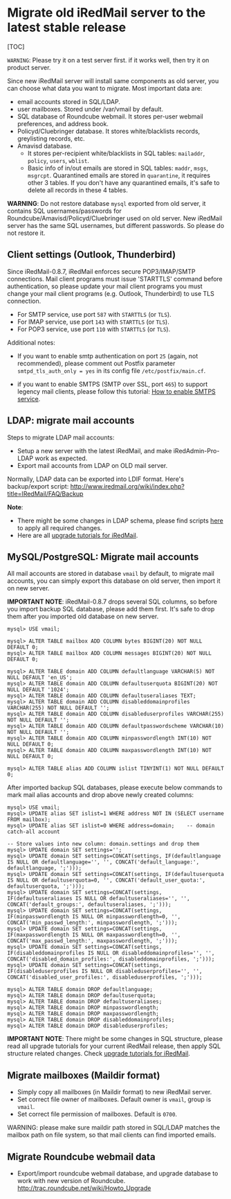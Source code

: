# Migrate old iRedMail server to the latest stable release

[TOC]

`WARNING`: Please try it on a test server first. if it works well, then try it on product server.

Since new iRedMail server will install same components as old server, you can choose what data you want to migrate. Most important data are:

* email accounts stored in SQL/LDAP.
* user mailboxes. Stored under /var/vmail by default.
* SQL database of Roundcube webmail. It stores per-user webmail preferences, and address book.
* Policyd/Cluebringer database. It stores white/blacklists records, greylisting records, etc.
* Amavisd database.
    * It stores per-recipient white/blacklists in SQL tables: `mailaddr`, `policy`, `users`, `wblist`.
    * Basic info of in/out emails are stored in SQL tables: `maddr`, `msgs`, `msgrcpt`. Quarantined emails are stored in `quarantine`, it requires other 3 tables. If you don't have any quarantined emails, it's safe to delete all records in these 4 tables.

__WARNING__: Do not restore database `mysql` exported from old server, it contains SQL usernames/passwords for Roundcube/Amavisd/Policyd/Cluebringer used on old server. New iRedMail server has the same SQL usernames, but different passwords. So please do not restore it.

## Client settings (Outlook, Thunderbird)

Since iRedMail-0.8.7, iRedMail enforces secure POP3/IMAP/SMTP connections.
Mail client programs must issue 'STARTTLS' command before authentication,
so please update your mail client programs you must change your mail client
programs (e.g. Outlook, Thunderbird) to use TLS connection.

* For SMTP service, use port `587` with `STARTTLS` (or `TLS`).
* For IMAP service, use port `143` with `STARTTLS` (or `TLS`).
* For POP3 service, use port `110` with `STARTTLS` (or `TLS`).

Additional notes:

* If you want to enable smtp authentication on port `25` (again, not
recommended), please comment out Postfix parameter `smtpd_tls_auth_only = yes`
in its config file `/etc/postfix/main.cf`.

* if you want to enable SMTPS (SMTP over SSL, port `465`) to support legency
mail clients, please follow this tutorial: [How to enable SMTPS service](./enable.smtps.html).

## LDAP: migrate mail accounts

Steps to migrate LDAP mail accounts:

* Setup a new server with the latest iRedMail, and make iRedAdmin-Pro-LDAP work as expected.
* Export mail accounts from LDAP on OLD mail server.

Normally, LDAP data can be exported into LDIF format. Here's backup/export script: <http://www.iredmail.org/wiki/index.php?title=IRedMail/FAQ/Backup>

__Note__:
* There might be some changes in LDAP schema, please find scripts [here](https://bitbucket.org/zhb/iredmail/src/default/extra/update/) to apply all required changes.
* Here are all [upgrade tutorials for iRedMail](http://www.iredmail.org/docs/iredmail.releases.html).

## MySQL/PostgreSQL: Migrate mail accounts

All mail accounts are stored in database `vmail` by default, to migrate mail
accounts, you can simply export this database on old server, then import it
on new server.

__IMPORTANT NOTE__: iRedMail-0.8.7 drops several SQL columns, so before you
import backup SQL database, please add them first. It's safe to drop them
after you imported old database on new server.

```mysql
mysql> USE vmail;

mysql> ALTER TABLE mailbox ADD COLUMN bytes BIGINT(20) NOT NULL DEFAULT 0;
mysql> ALTER TABLE mailbox ADD COLUMN messages BIGINT(20) NOT NULL DEFAULT 0;

mysql> ALTER TABLE domain ADD COLUMN defaultlanguage VARCHAR(5) NOT NULL DEFAULT 'en_US';
mysql> ALTER TABLE domain ADD COLUMN defaultuserquota BIGINT(20) NOT NULL DEFAULT '1024';
mysql> ALTER TABLE domain ADD COLUMN defaultuseraliases TEXT;
mysql> ALTER TABLE domain ADD COLUMN disableddomainprofiles VARCHAR(255) NOT NULL DEFAULT '';
mysql> ALTER TABLE domain ADD COLUMN disableduserprofiles VARCHAR(255) NOT NULL DEFAULT '';
mysql> ALTER TABLE domain ADD COLUMN defaultpasswordscheme VARCHAR(10) NOT NULL DEFAULT '';
mysql> ALTER TABLE domain ADD COLUMN minpasswordlength INT(10) NOT NULL DEFAULT 0;
mysql> ALTER TABLE domain ADD COLUMN maxpasswordlength INT(10) NOT NULL DEFAULT 0;

mysql> ALTER TABLE alias ADD COLUMN islist TINYINT(1) NOT NULL DEFAULT 0;
```

After imported backup SQL databases, please execute below commands to mark
mail alias accounts and drop above newly created columns:

```mysql
mysql> USE vmail;
mysql> UPDATE alias SET islist=1 WHERE address NOT IN (SELECT username FROM mailbox);
mysql> UPDATE alias SET islist=0 WHERE address=domain;    -- domain catch-all account

-- Store values into new column: domain.settings and drop them
mysql> UPDATE domain SET settings='';
mysql> UPDATE domain SET settings=CONCAT(settings, IF(defaultlanguage IS NULL OR defaultlanguage='', '', CONCAT('default_language:', defaultlanguage, ';')));
mysql> UPDATE domain SET settings=CONCAT(settings, IF(defaultuserquota IS NULL OR defaultuserquota=0, '', CONCAT('default_user_quota:', defaultuserquota, ';')));
mysql> UPDATE domain SET settings=CONCAT(settings, IF(defaultuseraliases IS NULL OR defaultuseraliases='', '', CONCAT('default_groups:', defaultuseraliases, ';')));
mysql> UPDATE domain SET settings=CONCAT(settings, IF(minpasswordlength IS NULL OR minpasswordlength=0, '', CONCAT('min_passwd_length:', minpasswordlength, ';')));
mysql> UPDATE domain SET settings=CONCAT(settings, IF(maxpasswordlength IS NULL OR maxpasswordlength=0, '', CONCAT('max_passwd_length:', maxpasswordlength, ';')));
mysql> UPDATE domain SET settings=CONCAT(settings, IF(disableddomainprofiles IS NULL OR disableddomainprofiles='', '', CONCAT('disabled_domain_profiles:', disableddomainprofiles, ';')));
mysql> UPDATE domain SET settings=CONCAT(settings, IF(disableduserprofiles IS NULL OR disableduserprofiles='', '', CONCAT('disabled_user_profiles:', disableduserprofiles, ';')));

mysql> ALTER TABLE domain DROP defaultlanguage;
mysql> ALTER TABLE domain DROP defaultuserquota;
mysql> ALTER TABLE domain DROP defaultuseraliases;
mysql> ALTER TABLE domain DROP minpasswordlength;
mysql> ALTER TABLE domain DROP maxpasswordlength;
mysql> ALTER TABLE domain DROP disableddomainprofiles;
mysql> ALTER TABLE domain DROP disableduserprofiles;
```

__IMPORTANT NOTE__: There might be some changes in SQL structure, please read
all upgrade tutorials for your current iRedMail release, then apply SQL
structure related changes. Check [upgrade tutorials for iRedMail](./iredmail.releases.html).

## Migrate mailboxes (Maildir format)

* Simply copy all mailboxes (in Maildir format) to new iRedMail server.
* Set correct file owner of mailboxes. Default owner is `vmail`, group is `vmail`.
* Set correct file permission of mailboxes. Default is `0700`.

WARNING: please make sure maildir path stored in SQL/LDAP matches the mailbox
path on file system, so that mail clients can find imported emails.

## Migrate Roundcube webmail data

* Export/import roundcube webmail database, and upgrade database to work with new version of Roundcube.
<http://trac.roundcube.net/wiki/Howto_Upgrade>
